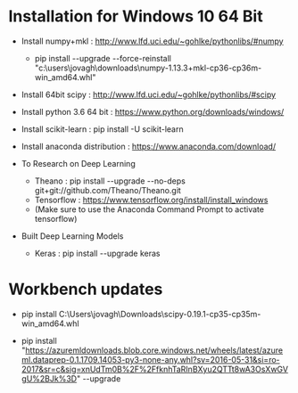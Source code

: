 # Installation for Windows 10 64 Bit

- Install numpy+mkl : http://www.lfd.uci.edu/~gohlke/pythonlibs/#numpy
	- pip install --upgrade --force-reinstall "c:\users\jovagh\downloads\numpy-1.13.3+mkl-cp36-cp36m-win_amd64.whl"
	
- Install 64bit scipy  : http://www.lfd.uci.edu/~gohlke/pythonlibs/#scipy

- Install python 3.6 64 bit : https://www.python.org/downloads/windows/
- Install scikit-learn : pip install -U scikit-learn
- Install anaconda distribution : https://www.anaconda.com/download/ 

- To Research on Deep Learning
	- Theano : pip install --upgrade --no-deps git+git://github.com/Theano/Theano.git
	- Tensorflow : https://www.tensorflow.org/install/install_windows
	- (Make sure to use the Anaconda Command Prompt to activate tensorflow)

- Built Deep Learning Models
	- Keras : pip install --upgrade keras


# Workbench updates

- pip install C:\Users\jovagh\Downloads\scipy-0.19.1-cp35-cp35m-win_amd64.whl

- pip install "https://azuremldownloads.blob.core.windows.net/wheels/latest/azureml.dataprep-0.1.1709.14053-py3-none-any.whl?sv=2016-05-31&si=ro-2017&sr=c&sig=xnUdTm0B%2F%2FfknhTaRInBXyu2QTTt8wA3OsXwGVgU%2BJk%3D" --upgrade
	

